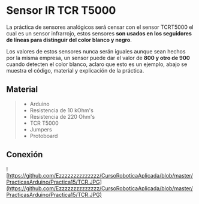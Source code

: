 # Sensor IR TCR T5000

La práctica de sensores analógicos será censar con el sensor TCRT5000 el cual es un sensor infrarrojo, estos sensores **son usados en los seguidores de líneas para distinguir del color blanco y negro**.

Los valores de estos sensores nunca serán iguales aunque sean hechos por la misma empresa, un sensor puede dar el valor de **800 y otro de 900** cuando detecten el color blanco, aclaro que esto es un ejemplo, abajo se muestra el código, material y explicación de la práctica.

## Material
> - Arduino
> - Resistencia de 10 kOhm's
> - Resistencia de 220 Ohm's
> - TCR T5000
> - Jumpers
> - Protoboard

## Conexión
![https://github.com/Ezzzzzzzzzzzzzz/CursoRoboticaAplicada/blob/master/PracticasArduino/Practica15/TCR.JPG](https://github.com/Ezzzzzzzzzzzzzz/CursoRoboticaAplicada/blob/master/PracticasArduino/Practica15/TCR.JPG)

<!--stackedit_data:
eyJoaXN0b3J5IjpbLTE2OTM5MTc5NzEsLTE1MzY2MzI2NTldfQ
==
-->
